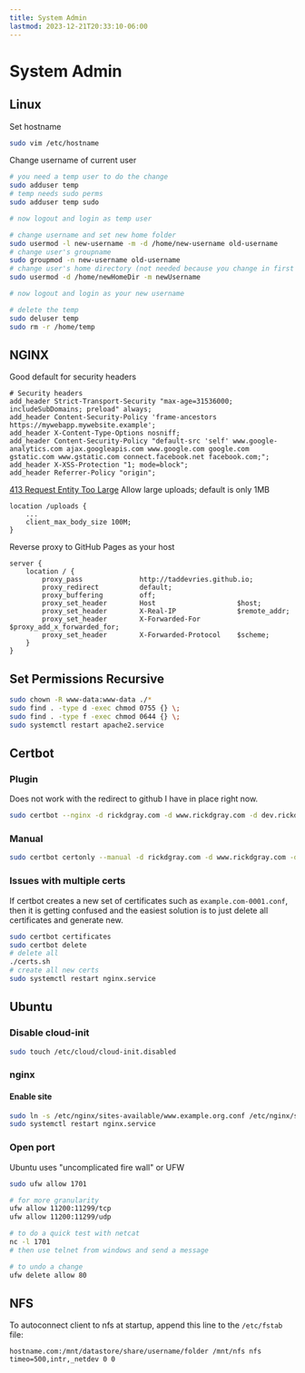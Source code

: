 ```yaml
---
title: System Admin
lastmod: 2023-12-21T20:33:10-06:00
---
```

# System Admin
## Linux
Set hostname
```bash
sudo vim /etc/hostname
```
Change username of current user
```bash
# you need a temp user to do the change
sudo adduser temp
# temp needs sudo perms
sudo adduser temp sudo

# now logout and login as temp user

# change username and set new home folder
sudo usermod -l new-username -m -d /home/new-username old-username
# change user's groupname
sudo groupmod -n new-username old-username
# change user's home directory (not needed because you change in first command)
sudo usermod -d /home/newHomeDir -m newUsername

# now logout and login as your new username

# delete the temp
sudo deluser temp
sudo rm -r /home/temp
```
## NGINX
Good default for security headers
```
# Security headers
add_header Strict-Transport-Security "max-age=31536000; includeSubDomains; preload" always;
add_header Content-Security-Policy 'frame-ancestors https://mywebapp.mywebsite.example';
add_header X-Content-Type-Options nosniff;
add_header Content-Security-Policy "default-src 'self' www.google-analytics.com ajax.googleapis.com www.google.com google.com gstatic.com www.gstatic.com connect.facebook.net facebook.com;";
add_header X-XSS-Protection "1; mode=block";
add_header Referrer-Policy "origin";
```
[413 Request Entity Too Large](https://nginx.org/en/docs/http/ngx_http_core_module.html#client_max_body_size)
Allow large uploads; default is only 1MB
```
location /uploads {
    ...
    client_max_body_size 100M;
}
```
Reverse proxy to GitHub Pages as your host
```
server {
	location / {
		proxy_pass              http://taddevries.github.io;
		proxy_redirect          default;
		proxy_buffering         off;
		proxy_set_header        Host                    $host;
		proxy_set_header        X-Real-IP               $remote_addr;
		proxy_set_header        X-Forwarded-For         $proxy_add_x_forwarded_for;
		proxy_set_header        X-Forwarded-Protocol    $scheme;
	}
}
```
## Set Permissions Recursive
```bash
sudo chown -R www-data:www-data ./*
sudo find . -type d -exec chmod 0755 {} \;
sudo find . -type f -exec chmod 0644 {} \;
sudo systemctl restart apache2.service
```
## Certbot
### Plugin
Does not work with the redirect to github I have in place right now.
```bash
sudo certbot --nginx -d rickdgray.com -d www.rickdgray.com -d dev.rickdgray.com -d code.rickdgray.com -d guac.rickdgray.com -d jambot.rickdgray.com -d nextcloud.rickdgray.com -d speedtest.rickdgray.com
```
### Manual
```bash
sudo certbot certonly --manual -d rickdgray.com -d www.rickdgray.com -d dev.rickdgray.com -d code.rickdgray.com -d guac.rickdgray.com -d jambot.rickdgray.com -d nextcloud.rickdgray.com -d speedtest.rickdgray.com --agree-tos --no-bootstrap --manual-public-ip-logging-ok --preferred-challenges dns-01 --server https://acme-v02.api.letsencrypt.org/directory
```
### Issues with multiple certs
If certbot creates a new set of certificates such as `example.com-0001.conf`, then it is getting confused and the easiest solution is to just delete all certificates and generate new.
```bash
sudo certbot certificates
sudo certbot delete
# delete all
./certs.sh
# create all new certs
sudo systemctl restart nginx.service
```
## Ubuntu
### Disable cloud-init
```bash
sudo touch /etc/cloud/cloud-init.disabled
```
### nginx
#### Enable site
```bash
sudo ln -s /etc/nginx/sites-available/www.example.org.conf /etc/nginx/sites-enabled/
sudo systemctl restart nginx.service
```
### Open port
Ubuntu uses "uncomplicated fire wall" or UFW
```bash
sudo ufw allow 1701

# for more granularity
ufw allow 11200:11299/tcp
ufw allow 11200:11299/udp

# to do a quick test with netcat
nc -l 1701
# then use telnet from windows and send a message

# to undo a change
ufw delete allow 80
```
## NFS
To autoconnect client to nfs at startup, append this line to the `/etc/fstab` file:
```
hostname.com:/mnt/datastore/share/username/folder /mnt/nfs nfs timeo=500,intr,_netdev 0 0
```
